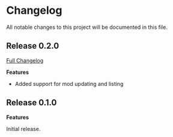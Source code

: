 # Changelog

All notable changes to this project will be documented in this file.

## Release 0.2.0

[Full Changelog](https://github.com/pdemonaco/factorio-init/compare/0.1.0...0.2.0#)

**Features**
* Added support for mod updating and listing

## Release 0.1.0

**Features**

Initial release.

